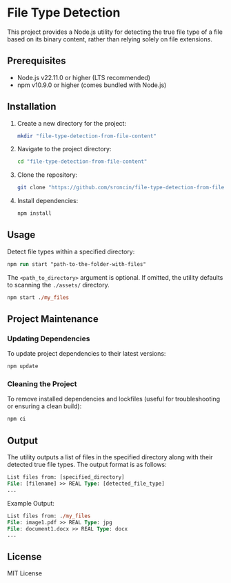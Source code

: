 # File Type Detection

This project provides a Node.js utility for detecting the true file type of a file based on its binary content, rather than relying solely on file extensions.

## Prerequisites

- Node.js v22.11.0 or higher (LTS recommended)
- npm v10.9.0 or higher (comes bundled with Node.js)

## Installation

1. Create a new directory for the project:

   ```bash
   mkdir "file-type-detection-from-file-content"
   ```

2. Navigate to the project directory:

   ```bash
   cd "file-type-detection-from-file-content"
   ```

3. Clone the repository:

   ```bash
   git clone "https://github.com/sroncin/file-type-detection-from-file-content.git" .
    ```

4. Install dependencies:

   ```ps
   npm install
   ```

## Usage

Detect file types within a specified directory:

```ps
npm run start "path-to-the-folder-with-files"
```

The `<path_to_directory>` argument is optional. If omitted, the utility defaults to scanning the `./assets/` directory.

```ps
npm start ./my_files
```

## Project Maintenance

### Updating Dependencies

To update project dependencies to their latest versions:

```ps
npm update
```

### Cleaning the Project

To remove installed dependencies and lockfiles (useful for troubleshooting or ensuring a clean build):

```ps
npm ci
```

## Output

The utility outputs a list of files in the specified directory along with their detected true file types. The output format is as follows:

```ps
List files from: [specified_directory]
File: [filename] >> REAL Type: [detected_file_type]
...
```

Example Output:

```ps
List files from: ./my_files
File: image1.pdf >> REAL Type: jpg
File: document1.docx >> REAL Type: docx
...
```

## License

MIT License
